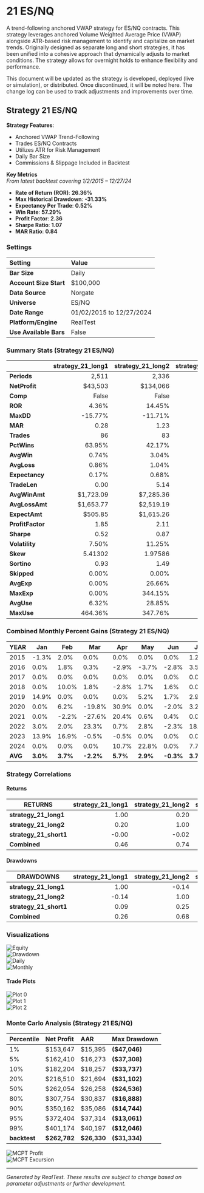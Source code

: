 # 21 ES/NQ

A trend-following anchored VWAP strategy for ES/NQ contracts. This strategy leverages anchored Volume Weighted Average Price (VWAP) alongside ATR-based risk management to identify and capitalize on market trends. Originally designed as separate long and short strategies, it has been unified into a cohesive approach that dynamically adjusts to market conditions. The strategy allows for overnight holds to enhance flexibility and performance.

This document will be updated as the strategy is developed, deployed (live or simulation), or distributed. Once discontinued, it will be noted here. The change log can be used to track adjustments and improvements over time.

## Strategy 21 ES/NQ

**Strategy Features**:

- Anchored VWAP Trend-Following
- Trades ES/NQ Contracts
- Utilizes ATR for Risk Management
- Daily Bar Size
- Commissions & Slippage Included in Backtest

**Key Metrics**  
_From latest backtest covering 1/2/2015 – 12/27/24_

- **Rate of Return (ROR)**: **26.36%**
- **Max Historical Drawdown**: **-31.33%**
- **Expectancy Per Trade**: **0.52%**
- **Win Rate**: **57.29%**
- **Profit Factor**: **2.36**
- **Sharpe Ratio**: **1.07**
- **MAR Ratio**: **0.84**

### Settings

| Setting                | Value                    |
| :--------------------- | :----------------------- |
| **Bar Size**           | Daily                    |
| **Account Size Start** | $100,000                 |
| **Data Source**        | Norgate                  |
| **Universe**           | ES/NQ                    |
| **Date Range**         | 01/02/2015 to 12/27/2024 |
| **Platform/Engine**    | RealTest                 |
| **Use Available Bars** | False                    |

### Summary Stats (Strategy 21 ES/NQ)

|                  | strategy_21_long1 | strategy_21_long2 | strategy_21_short1 | Combined |
| :--------------- | ----------------: | ----------------: | -----------------: | --------:|
| **Periods**      | 2,511             | 2,336             | 2,335              | 2,511    |
| **NetProfit**    | $43,503           | $134,066          | $85,212            | $262,782 |
| **Comp**         | False             | False             | False              | False    |
| **ROR**          | 4.36%             | 14.45%            | 9.19%              | **26.36%** |
| **MaxDD**        | -15.77%           | -11.71%           | -12.65%            | **-31.33%** |
| **MAR**          | 0.28              | 1.23              | 0.73               | **0.84** |
| **Trades**       | 86                | 83                | 30                 | 199      |
| **PctWins**      | 63.95%            | 42.17%            | 80.00%             | **57.29%** |
| **AvgWin**       | 0.74%             | 3.04%             | 1.73%              | 1.66%    |
| **AvgLoss**      | 0.86%             | 1.04%             | 1.65%              | 1.01%    |
| **Expectancy**   | 0.17%             | 0.68%             | 1.05%              | **0.52%** |
| **TradeLen**     | 0.00              | 5.14              | 2.97               | 2.59     |
| **AvgWinAmt**    | $1,723.09         | $7,285.36         | $4,444.67          | $4,003.77 |
| **AvgLossAmt**   | $1,653.77         | $2,519.19         | $3,576.58          | $2,278.21 |
| **ExpectAmt**    | $505.85           | $1,615.26         | $2,840.42          | $1,320.51 |
| **ProfitFactor** | 1.85              | 2.11              | 4.97               | **2.36** |
| **Sharpe**       | 0.52              | 0.87              | 0.63               | **1.07** |
| **Volatility**   | 7.50%             | 11.25%            | 11.62%             | 24.75%   |
| **Skew**         | 5.41302           | 1.97586           | 2.63671            | 1.57624  |
| **Sortino**      | 0.93              | 1.49              | 1.07               | **1.82** |
| **Skipped**      | 0.00%             | 0.00%             | 0.00%              | 0.00%    |
| **AvgExp**       | 0.00%             | 26.66%            | 6.61%              | 45.61%   |
| **MaxExp**       | 0.00%             | 344.15%           | 438.53%            | 695.15%  |
| **AvgUse**       | 6.32%             | 28.85%            | 7.89%              | 57.44%   |
| **MaxUse**       | 464.36%           | 347.76%           | 440.20%            | 985.39%  |

### Combined Monthly Percent Gains (Strategy 21 ES/NQ)

| YEAR | Jan    | Feb    | Mar     | Apr    | May    | Jun    | Jul    | Aug    | Sep    | Oct    | Nov    | Dec    | **TOTAL** | MaxDD    |
| ---- | ------ | ------ | ------- | ------ | ------ | ------ | ------ | ------ | ------ | ------ | ------ | ------ | --------- | -------- |
| 2015 | -1.3%  | 2.0%   | 0.0%    | 0.0%   | 0.0%   | 0.0%   | 1.2%   | 0.0%   | 0.7%   | 2.7%   | 0.0%   | 2.6%   | **8.0%**  | -3.0%    |
| 2016 | 0.0%   | 1.8%   | 0.3%    | -2.9%  | -3.7%  | -2.8%  | 3.5%   | 0.0%   | -0.7%  | 0.0%   | 0.8%   | 0.1%   | **-3.6%** | -12.7%   |
| 2017 | 0.0%   | 0.0%   | 0.0%    | 0.0%   | 0.0%   | 0.0%   | 0.0%   | 0.0%   | 0.0%   | 0.0%   | 0.0%   | 0.0%   | **0.0%**  | -0.0%    |
| 2018 | 0.0%   | 10.0%  | 1.8%    | -2.8%  | 1.7%   | 1.6%   | 0.0%   | 0.0%   | 0.0%   | 0.0%   | -1.7%  | 0.0%   | **10.7%** | -6.8%    |
| 2019 | 14.9%  | 0.0%   | 0.0%    | 0.0%   | 5.2%   | 1.7%   | 2.9%   | -13.6% | 4.3%   | 1.3%   | 0.0%   | 0.0%   | **16.7%** | -13.6%   |
| 2020 | 0.0%   | 6.2%   | -19.8%  | 30.9%  | 0.0%   | -2.0%  | 3.2%   | 0.0%   | 1.6%   | 5.0%   | 22.0%  | 0.0%   | **47.1%** | -23.3%   |
| 2021 | 0.0%   | -2.2%  | -27.6%  | 20.4%  | 0.6%   | 0.4%   | 0.0%   | 0.0%   | 1.7%   | 13.6%  | 0.0%   | 16.0%  | **23.0%** | -29.8%   |
| 2022 | 3.0%   | 2.0%   | 23.3%   | 0.7%   | 2.8%   | -2.3%  | 18.2%  | 13.9%  | -12.1% | 10.1%  | 11.2%  | -8.9%  | **61.9%** | -17.7%   |
| 2023 | 13.9%  | 16.9%  | -0.5%   | -0.5%  | 0.0%   | 0.0%   | 0.0%   | 4.6%   | -18.4% | 0.6%   | 23.7%  | 1.1%   | **41.3%** | -22.1%   |
| 2024 | 0.0%   | 0.0%   | 0.0%    | 10.7%  | 22.8%  | 0.0%   | 7.7%   | 4.0%   | 2.8%   | 0.0%   | 9.6%   | 0.0%   | **57.6%** | -17.6%   |
| **AVG** | **3.0%** | **3.7%** | **-2.2%** | **5.7%** | **2.9%** | **-0.3%** | **3.7%** | **0.9%** | **-2.0%** | **3.3%** | **6.6%** | **1.1%** | **26.3%** | **-14.6%** |

### Strategy Correlations

#### Returns

| RETURNS           | strategy_21_long1 | strategy_21_long2 | strategy_21_short1 | Combined |
| ----------------- | -----------------: | -----------------: | -----------------: | -------:|
| **strategy_21_long1** | 1.00              | 0.20              | -0.00              | 0.46    |
| **strategy_21_long2** | 0.20              | 1.00              | -0.02              | 0.74    |
| **strategy_21_short1** | -0.00             | -0.02             | 1.00               | 0.54    |
| **Combined**       | 0.46              | 0.74              | 0.54               | 1.00    |

#### Drawdowns

| DRAWDOWNS         | strategy_21_long1 | strategy_21_long2 | strategy_21_short1 | Combined |
| ----------------- | -----------------: | -----------------: | -----------------: | -------:|
| **strategy_21_long1** | 1.00              | -0.14              | 0.09               | 0.26    |
| **strategy_21_long2** | -0.14             | 1.00               | 0.25               | 0.68    |
| **strategy_21_short1** | 0.09              | 0.25               | 1.00               | 0.42    |
| **Combined**       | 0.26              | 0.68               | 0.42               | 1.00    |

### Visualizations

![Equity](Reports/docs/21_ESNQ/images/graph2.png)  
![Drawdown](Reports/docs/21_ESNQ/images/graph3.png)  
![Daily](Reports/docs/21_ESNQ/images/graph5.png)  
![Monthly](Reports/docs/21_ESNQ/images/graph7.png)

#### Trade Plots


![Plot 0](Reports/docs/21_ESNQ/images/plot0.png)  
![Plot 1](Reports/docs/21_ESNQ/images/plot1.png)  
![Plot 2](Reports/docs/21_ESNQ/images/plot2.png)

### Monte Carlo Analysis (Strategy 21 ES/NQ)

| Percentile   | Net Profit   | AAR         | Max Drawdown  |
| :----------- | :----------- | :---------- | :------------ |
| 1%           | $153,647     | $15,395     | **($47,046)** |
| 5%           | $162,410     | $16,273     | **($37,308)** |
| 10%          | $182,204     | $18,257     | **($33,737)** |
| 20%          | $216,510     | $21,694     | **($31,102)** |
| 50%          | $262,054     | $26,258     | **($24,536)** |
| 80%          | $307,754     | $30,837     | **($16,888)** |
| 90%          | $350,162     | $35,086     | **($14,744)** |
| 95%          | $372,404     | $37,314     | **($13,061)** |
| 99%          | $401,174     | $40,197     | **($12,046)** |
| **backtest** | **$262,782** | **$26,330** | **($31,334)** |


![MCPT Profit](Reports/docs/21_ESNQ/images/plot4.png)  
![MCPT Excursion](Reports/docs/21_ESNQ/images/plot5.png)

---

*Generated by RealTest. These results are subject to change based on parameter adjustments or further development.*